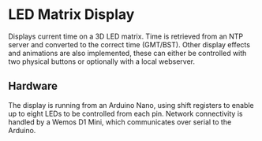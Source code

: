 # LED Matrix Display

Displays current time on a 3D LED matrix. Time is retrieved from an NTP server and converted to the correct time (GMT/BST). Other display effects and animations are also implemented, these can either be controlled with two physical buttons or optionally with a local webserver.

## Hardware

The display is running from an Arduino Nano, using shift registers to enable up to eight LEDs to be controlled from each pin. 
Network connectivity is handled by a Wemos D1 Mini, which communicates over serial to the Arduino.
